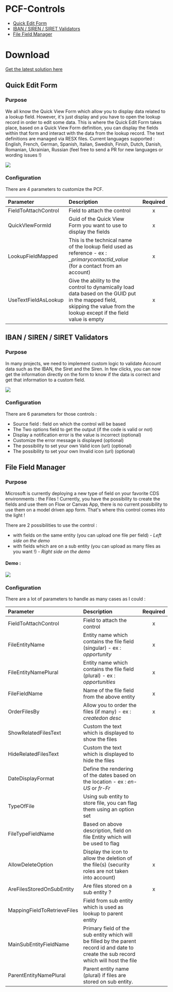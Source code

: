 # PCF-Controls
* [Quick Edit Form](#quick-edit-form)
* [IBAN / SIREN / SIRET Validators](#iban--siren--siret-validators)
* [File Field Manager](#file-field-manager)

# Download

[Get the latest solution here](https://github.com/carfup/PCFControls/releases)

## Quick Edit Form
### Purpose
We all know the Quick View Form which allow you to display data related to a lookup field.
However, it's just display and you have to open the lookup record in order to edit some data.
This is where the Quick Edit Form takes place, based on a Quick View Form definition, you can display the fields within that form and interact with the data from the lookup record. 
The text definitions are managed via RESX files. 
Current languages supported : English, French, German, Spanish, Italian, Swedish, Finish, Dutch, Danish, Romanian, Ukrainian, Russian (feel free to send a PR for new languages or wording issues !)

![](https://stuffandtacos.azurewebsites.net/content/images/2020/04/2020_04_09_17-31-41.gif)

### Configuration
There are 4 parameters to customize the PCF.

|Parameter|Description|Required|
|:---------|:-----------|:----:|
|FieldToAttachControl|Field to attach the control|x|
|QuickVIewFormId|Guid of the Quick View Form you want to use to display the fields|x|
|LookupFieldMapped|This is the technical name of the lookup field used as reference - ex : *_primarycontactid_value* (for a contact from an account)|x|
|UseTextFieldAsLookup|Give the ability to the control to dynamically load data based on the GUID put in the mapped field, skipping the value from the lookup except if the field value is empty|x|

## IBAN / SIREN / SIRET Validators
### Purpose
In many projects, we need to implement custom logic to validate Account data such as the IBAN, the Siret and the Siren. In few clicks, you can now get the information directly on the form to know if the data is correct and get that information to a custom field.

![](https://carfupstorage.blob.core.windows.net/sharex/2019-06-20_22-41-20.gif)

### Configuration
There are 6 parameters for those controls :

* Source field : field on which the control will be based
* The Two options field to get the output (if the code is valid or not)
* Display a notification error is the value is incorrect (optional)
* Customize the error message is displayed (optional)
* The possibility to set your own Valid icon (url) (optional)
* The possibility to set your own Invalid icon (url) (optional)

## File Field Manager
### Purpose
Microsoft is currently deploying a new type of field on your favorite CDS environments : the Files !
Currently, you have the possibility to create the fields and use them on Flow or Canvas App, there is no current possibility to use them on a model driven app form.
That's where this control comes into the light !

There are 2 possibilities to use the control : 

* with fields on the same entity (you can upload one file per field) - *Left side on the demo*
* with fields which are on a sub entity (you can upload as many files as you want !) - *Right side on the demo*

#### Demo :
![](https://carfupstorage.blob.core.windows.net/sharex/2019-12-26_15-12-25.gif)

### Configuration
There are a lot of parameters to handle as many cases as I could : 

|Parameter|Description|Required|
|:---------|:-----------|:----:|
|FieldToAttachControl|Field to attach the control|x|
|FileEntityName|Entity name which contains the file field (singular) - ex : *opportunity*|x|
|FileEntityNamePlural|Entity name which contains the file field (plural) - ex : *opportunities*|x|
|FileFieldName|Name of the file field from the above entity|x|
|OrderFilesBy|Allow you to order the files (if many) - ex : *createdon desc*|x|
|ShowRelatedFilesText|Custom the text which is displayed to show the files||
|HideRelatedFilesText|Custom the text which is displayed to hide the files||
|DateDisplayFormat|Define the rendering of the dates based on the location - ex : *en-US* or *fr-Fr*||
|TypeOfFile|Using sub entity to store file, you can flag them using an option set||
|FileTypeFieldName|Based on above description, field on file Entity which will be used to flag||
|AllowDeleteOption|Display the icon to allow the deletion of the file(s) (security roles are not taken into account)|x|
|AreFilesStoredOnSubEntity|Are files stored on a sub entity ?|x|
|MappingFieldToRetrieveFiles|Field from sub entity which is used as lookup to parent entity||
|MainSubEntityFieldName|Primary field of the sub entity which will be filled by the parent record id and date to create the sub record which will host the file||
|ParentEntityNamePlural|Parent entity name (plural) if files are stored on sub entity.||




